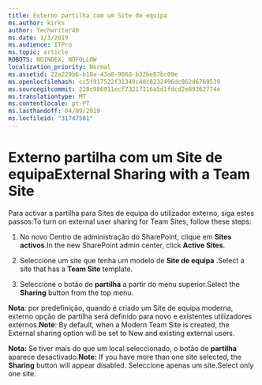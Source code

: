 ```yaml
---
title: Externo partilha com um Site de equipa
ms.author: kirks
author: Techwriter40
ms.date: 1/3/2019
ms.audience: ITPro
ms.topic: article
ROBOTS: NOINDEX, NOFOLLOW
localization_priority: Normal
ms.assetid: 22a229b6-b18a-43a8-9868-b32be87bc09e
ms.openlocfilehash: cc5f917522f31349c48c8232496dc862d6769539
ms.sourcegitcommit: 228c986911ecf73217116a5d1fdcd2e89362774e
ms.translationtype: MT
ms.contentlocale: pt-PT
ms.lasthandoff: 04/09/2019
ms.locfileid: "31747501"
---
```

# <a name="external-sharing-with-a-team-site"></a><span data-ttu-id="81af0-102">Externo partilha com um Site de equipa</span><span class="sxs-lookup"><span data-stu-id="81af0-102">External Sharing with a Team Site</span></span>

<span data-ttu-id="81af0-103">Para activar a partilha para Sites de equipa do utilizador externo, siga estes passos:</span><span class="sxs-lookup"><span data-stu-id="81af0-103">To turn on external user sharing for Team Sites, follow these steps:</span></span> 
  
1. <span data-ttu-id="81af0-104">No novo Centro de administração do SharePoint, clique em **Sites activos**.</span><span class="sxs-lookup"><span data-stu-id="81af0-104">In the new SharePoint admin center, click **Active Sites**.</span></span>
  
2. <span data-ttu-id="81af0-105">Seleccione um site que tenha um modelo de **Site de equipa** .</span><span class="sxs-lookup"><span data-stu-id="81af0-105">Select a site that has a **Team Site** template.</span></span> 
  
3. <span data-ttu-id="81af0-106">Seleccione o botão de **partilha** a partir do menu superior.</span><span class="sxs-lookup"><span data-stu-id="81af0-106">Select the **Sharing** button from the top menu.</span></span> 
  
 <span data-ttu-id="81af0-107">**Nota**: por predefinição, quando é criado um Site de equipa moderna, externo opção de partilha será definido para novo e existentes utilizadores externos.</span><span class="sxs-lookup"><span data-stu-id="81af0-107">**Note**: By default, when a Modern Team Site is created, the External sharing option will be set to New and existing external users.</span></span> 
  
 <span data-ttu-id="81af0-108">**Nota:** Se tiver mais do que um local seleccionado, o botão de **partilha** aparece desactivado.</span><span class="sxs-lookup"><span data-stu-id="81af0-108">**Note:** If you have more than one site selected, the **Sharing** button will appear disabled.</span></span> <span data-ttu-id="81af0-109">Seleccione apenas um site.</span><span class="sxs-lookup"><span data-stu-id="81af0-109">Select only one site.</span></span> 
  

